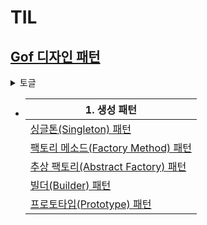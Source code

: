 # TIL

## <a href="./디자인 패턴/디자인 패턴.md"> Gof 디자인 패턴</a>

<details>
<summary>토글</summary>
<div markdown="1">       

ㅇㅇ

</div>
</details>

- |1. 생성 패턴|
    |-|
    |<a href="./디자인 패턴/1. 생성 패턴/싱글톤 패턴.md">싱글톤(Singleton) 패턴</a>|
    |<a href="./디자인 패턴/1. 생성 패턴/팩토리 메소드 패턴.md">팩토리 메소드(Factory Method) 패턴</a>|
    |<a href="./디자인 패턴/1. 생성 패턴/추상 팩토리 패턴.md">추상 팩토리(Abstract Factory) 패턴</a>|
    |<a href="./디자인 패턴/1. 생성 패턴/빌더 패턴.md">빌더(Builder) 패턴</a>|
    |<a href="./디자인 패턴/1. 생성 패턴/프로토타입 패턴.md">프로토타입(Prototype) 패턴</a>|
